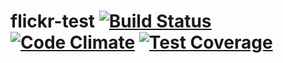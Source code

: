 # flickr-test [![Build Status](https://travis-ci.org/vyper/flickr-test.svg?branch=master)](https://travis-ci.org/vyper/flickr-test) [![Code Climate](https://codeclimate.com/github/vyper/flickr-test/badges/gpa.svg)](https://codeclimate.com/github/vyper/flickr-test) [![Test Coverage](https://codeclimate.com/github/vyper/flickr-test/badges/coverage.svg)](https://codeclimate.com/github/vyper/flickr-test)
